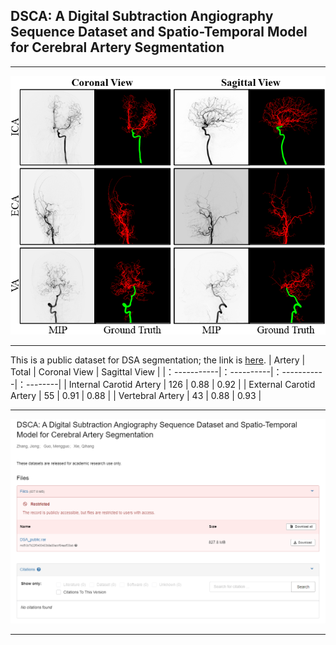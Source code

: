 ## DSCA: A Digital Subtraction Angiography Sequence Dataset and Spatio-Temporal Model for Cerebral Artery Segmentation
****
![image](https://github.com/jiongzhang-john/DSCA/blob/main/images/label.png)
****
This is a public dataset for DSA segmentation; the link is [here](https://zenodo.org/records/11255024).
| Artery | Total | Coronal View | Sagittal View | 
|：-----------|：----------|：-----------|：--------|
| Internal Carotid Artery | 126 |    0.88   | 0.92   |
| External Carotid Artery  | 55 | 0.91      | 0.88   |
| Vertebral Artery | 43 | 0.88      | 0.93   |

****
![image](https://github.com/jiongzhang-john/DSCA/blob/main/images/link_.png)
****
